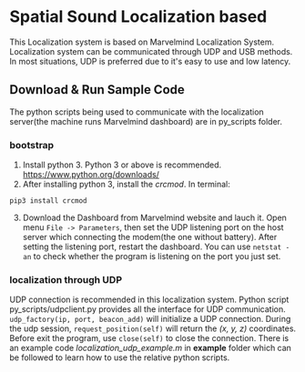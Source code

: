 # Spatial Sound Localization based

This Localization system is based on Marvelmind Localization System. Localization system can be communicated through UDP and USB methods. In most situations, UDP is preferred due to it's easy to use and low latency.

## Download & Run Sample Code
The python scripts being used to communicate with the localization server(the machine runs Marvelmind dashboard) are in py_scripts folder.

### bootstrap
1. Install python 3. Python 3 or above is recommended.
https://www.python.org/downloads/
2. After installing python 3, install the _crcmod_. In terminal:
```
pip3 install crcmod
```
3. Download the Dashboard from Marvelmind website and lauch it. Open menu `File -> Parameters`, then set the UDP listening port on the host server which connecting the modem(the one without battery). After setting the listening port, restart the dashboard. You can use `netstat -an` to check whether the program is listening on the port you just set.

### localization through UDP
UDP connection is recommended in this localization system. Python script py_scripts/udpclient.py provides all the interface for UDP communication. `udp_factory(ip, port, beacon_add)` will initialize a UDP connection. During the udp session, `request_position(self)` will return the _(x, y, z)_ coordinates. Before exit the program, use `close(self)` to close the connection. There is an example code _localization_udp_example.m_ in **example** folder which can be followed to learn how to use the relative python scripts.  
